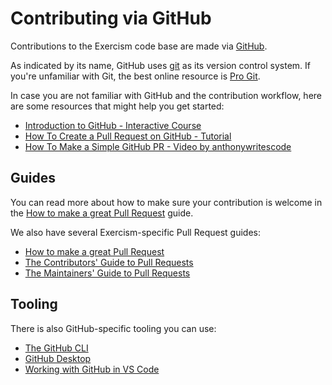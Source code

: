 # Contributing via GitHub

Contributions to the Exercism code base are made via [GitHub][github].

As indicated by its name, GitHub uses [git][git] as its version control system.
If you're unfamiliar with Git, the best online resource is [Pro Git][pro-git].

In case you are not familiar with GitHub and the contribution workflow, here are some resources that might help you get started:

- [Introduction to GitHub - Interactive Course][github-course]
- [How To Create a Pull Request on GitHub - Tutorial][pr-tutorial]
- [How To Make a Simple GitHub PR - Video by anthonywritescode][anthonywritescode]

## Guides

You can read more about how to make sure your contribution is welcome in the [How to make a great Pull Request][great-pr] guide.

We also have several Exercism-specific Pull Request guides:

- [How to make a great Pull Request][how-to-make-a-great-pr]
- [The Contributors' Guide to Pull Requests][contributors-pr-guide]
- [The Maintainers' Guide to Pull Requests][maintainers-pr-guide]

## Tooling

There is also GitHub-specific tooling you can use:

- [The GitHub CLI][github-cli]
- [GitHub Desktop][github-desktop]
- [Working with GitHub in VS Code][github-vs-code]

[tasks]: https://exercism.org/contributing/tasks
[github]: https://github.com
[github-course]: https://github.com/skills/introduction-to-github
[github-cli]: https://cli.github.com/
[github-desktop]: https://desktop.github.com/
[github-vs-code]: https://code.visualstudio.com/docs/editor/github
[pr-tutorial]: https://www.digitalocean.com/community/tutorials/how-to-create-a-pull-request-on-github
[anthonywritescode]: https://www.youtube.com/watch?v=cysuuUtbC6E
[great-pr]: https://exercism.org/docs/community/being-a-good-community-member/pull-requests
[contributors-pr-guide]: /docs/building/github/contributors-pull-request-guide
[maintainers-pr-guide]: /docs/building/github/maintainers-pull-request-guide
[how-to-make-a-great-pr]: /docs/community/being-a-good-community-member/pull-requests
[pro-git]: https://git-scm.com/book/en/v2
[git]: https://git-scm.com/
